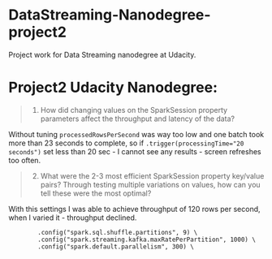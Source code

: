 # DataStreaming-Nanodegree-project2
Project work for Data Streaming nanodegree at Udacity.

# Project2 Udacity Nanodegree:

> 1. How did changing values on the SparkSession property parameters affect the throughput and latency of the data?

Without tuning  `processedRowsPerSecond` was way too low and one batch took more than 23 seconds to complete, so if `.trigger(processingTime="20 seconds")` set less than 20 sec - I cannot see any results - screen refreshes too often.

> 2. What were the 2-3 most efficient SparkSession property key/value pairs? Through testing multiple variations on values, how can you tell these were the most optimal?

With this settings I was able to achieve throughput of 120 rows per second, when I varied it - throughput declined. 

```
        .config("spark.sql.shuffle.partitions", 9) \
        .config("spark.streaming.kafka.maxRatePerPartition", 1000) \
        .config("spark.default.parallelism", 300) \
```

